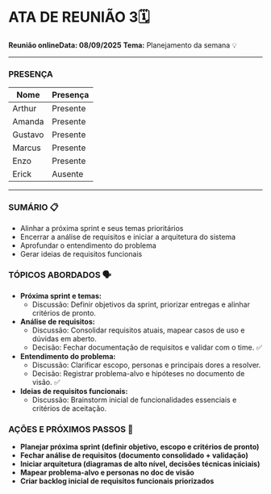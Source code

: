 # ATA DE REUNIÃO 3🗓️

**Reunião onlineData: 08/09/2025**
**Tema:**  Planejamento da semana 💡

---

### **PRESENÇA**

| Nome | Presença |
| --- | --- |
| Arthur | Presente |
| Amanda | Presente |
| Gustavo | Presente |
| Marcus | Presente |
| Enzo | Presente |
| Erick | Ausente |

---

### **SUMÁRIO** 📋

- Alinhar a próxima sprint e seus temas prioritários
- Encerrar a análise de requisitos e iniciar a arquitetura do sistema
- Aprofundar o entendimento do problema
- Gerar ideias de requisitos funcionais

### **TÓPICOS ABORDADOS** 🗣️

- **Próxima sprint e temas:**
    - Discussão: Definir objetivos da sprint, priorizar entregas e alinhar critérios de pronto.
- **Análise de requisitos:**
    - Discussão: Consolidar requisitos atuais, mapear casos de uso e dúvidas em aberto.
    - Decisão: Fechar documentação de requisitos e validar com o time. ✅
- **Entendimento do problema:**
    - Discussão: Clarificar escopo, personas e principais dores a resolver.
    - Decisão: Registrar problema-alvo e hipóteses no documento de visão. ✅
- **Ideias de requisitos funcionais:**
    - Discussão: Brainstorm inicial de funcionalidades essenciais e critérios de aceitação.

### **AÇÕES E PRÓXIMOS PASSOS** 🚀

- **Planejar próxima sprint (definir objetivo, escopo e critérios de pronto)**
- **Fechar análise de requisitos (documento consolidado + validação)**
- **Iniciar arquitetura (diagramas de alto nível, decisões técnicas iniciais)**
- **Mapear problema-alvo e personas no doc de visão**
- **Criar backlog inicial de requisitos funcionais priorizados**